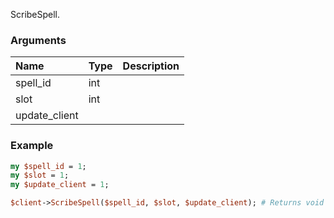 ScribeSpell.
### Arguments
**Name**|**Type**|**Description**
:---|:---|:---
spell_id|int|
slot|int|
update_client||

### Example

```perl
my $spell_id = 1;
my $slot = 1;
my $update_client = 1;

$client->ScribeSpell($spell_id, $slot, $update_client); # Returns void
```